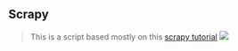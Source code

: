 ## Scrapy

> This is a script based mostly on this [scrapy tutorial](
https://learn.scrapinghub.com/scrapy/)
![](https://delftswa.gitbooks.io/desosa-2017/content/scrapy/images-scrapy/Scrapy-Logo-Horizontal.png)


